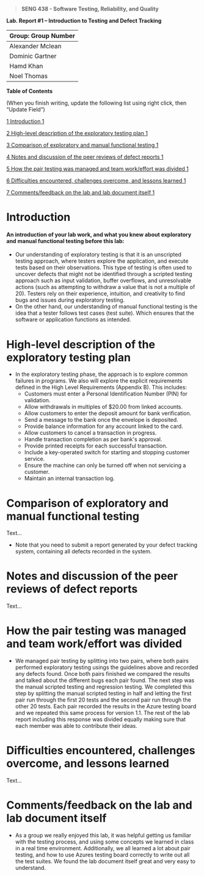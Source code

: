>   **SENG 438 - Software Testing, Reliability, and Quality**

**Lab. Report \#1 – Introduction to Testing and Defect Tracking**

| Group: Group Number      |
|-----------------|
| Alexander Mclean                |   
| Dominic Gartner              |   
| Hamd Khan               |   
| Noel Thomas                |   


**Table of Contents**

(When you finish writing, update the following list using right click, then
“Update Field”)

[1 Introduction	1](#_Toc439194677)

[2 High-level description of the exploratory testing plan	1](#_Toc439194678)

[3 Comparison of exploratory and manual functional testing	1](#_Toc439194679)

[4 Notes and discussion of the peer reviews of defect reports	1](#_Toc439194680)

[5 How the pair testing was managed and team work/effort was
divided	1](#_Toc439194681)

[6 Difficulties encountered, challenges overcome, and lessons
learned	1](#_Toc439194682)

[7 Comments/feedback on the lab and lab document itself	1](#_Toc439194683)

# Introduction

#### An introduction of your lab work, and what you knew about exploratory and manual functional testing before this lab:

- Our understanding of exploratory testing is that it is an unscripted testing approach, where testers explore the application, and execute tests based on their observations. This type of testing is often used to uncover defects that might not be identified through a scripted testing approach such as input validation, buffer overflows, and unresolvable actions (such as attempting to withdraw a value that is not a multiple of 20). Testers rely on their experience, intuition, and creativity to find bugs and issues during exploratory testing.
- On the other hand, our understanding of manual functional testing is the idea that a tester follows test cases (test suite). Which ensures that the software or application functions as intended. 

# High-level description of the exploratory testing plan

- In the exploratory testing phase, the approach is to explore common failures in programs. We also will explore the explicit requirements defined in the High Level Requirements (Appendix B). This includes:
    - Customers must enter a Personal Identification Number (PIN) for validation.
    - Allow withdrawals in multiples of $20.00 from linked accounts.
    - Allow customers to enter the deposit amount for bank verification.
    - Send a message to the bank once the envelope is deposited.
    - Provide balance information for any account linked to the card.
    - Allow customers to cancel a transaction in progress.
    - Handle transaction completion as per bank's approval.
    - Provide printed receipts for each successful transaction.
    - Include a key-operated switch for starting and stopping customer service.
    - Ensure the machine can only be turned off when not servicing a customer.
    - Maintain an internal transaction log.

# Comparison of exploratory and manual functional testing

Text…

-   Note that you need to submit a report generated by your defect tracking
    system, containing all defects recorded in the system.

# Notes and discussion of the peer reviews of defect reports

Text…

# How the pair testing was managed and team work/effort was divided 

- We managed pair testing by splitting into two pairs, where both pairs performed exploratory testing usings the guidelines above and recorded any defects found. Once both pairs finished we compared the results and talked about the different bugs each pair found. The next step was the manual scripted testing and regression testing. We completed this step by splitting the manual scripted testing in half and letting the first pair run through the first 20 tests and the second pair run through the other 20 tests. Each pair recorded the results in the Azure testing board and we repeated this same process for version 1.1. The rest of the lab report including this response was divided equally making sure that each member was able to contribute their ideas.  

# Difficulties encountered, challenges overcome, and lessons learned

Text…

# Comments/feedback on the lab and lab document itself

- As a group we really enjoyed this lab, it was helpful getting us familiar with the testing process, and using some concepts we learned in class in a real time environment. Additionally, we all learned a lot about pair testing, and how to use Azures testing board correctly to write out all the test suites. We found the lab document itself great and very easy to understand.
